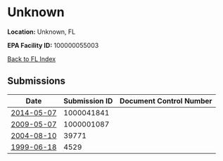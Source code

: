 # Unknown

**Location:** Unknown, FL

**EPA Facility ID:** 100000055003

[Back to FL Index](../../index.md)

## Submissions

| Date | Submission ID | Document Control Number |
|------|--------------|-------------------------|
| [2014-05-07](submissions/1000041841.md) | 1000041841 |  |
| [2009-05-07](submissions/1000001087.md) | 1000001087 |  |
| [2004-08-10](submissions/39771.md) | 39771 |  |
| [1999-06-18](submissions/4529.md) | 4529 |  |
